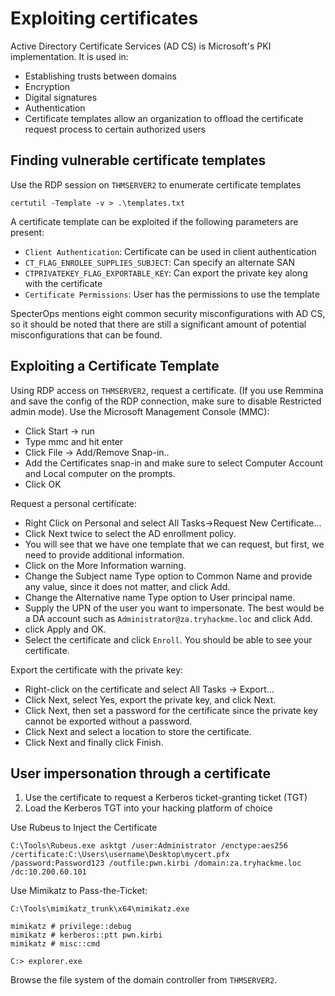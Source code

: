 # Exploiting certificates

Active Directory Certificate Services (AD CS) is Microsoft's PKI implementation. It is used in:

* Establishing trusts between domains
* Encryption
* Digital signatures
* Authentication
* Certificate templates allow an organization to offload the certificate request process to certain authorized users

## Finding vulnerable certificate templates

Use the RDP session on `THMSERVER2` to enumerate certificate templates

    certutil -Template -v > .\templates.txt

A certificate template can be exploited if the following parameters are present:

* `Client Authentication`: Certificate can be used in client authentication
* `CT_FLAG_ENROLEE_SUPPLIES_SUBJECT`: Can specify an alternate SAN
* `CTPRIVATEKEY_FLAG_EXPORTABLE_KEY`: Can export the private key along with the certificate
* `Certificate Permissions`: User has the permissions to use the template

SpecterOps mentions eight common security misconfigurations with AD CS, so it should be noted that there are still 
a significant amount of potential misconfigurations that can be found.

## Exploiting a Certificate Template

Using RDP access on `THMSERVER2`, request a certificate. (If you use Remmina and save the config of the RDP 
connection, make sure to disable Restricted admin mode). Use the Microsoft Management Console (MMC):

* Click Start -> run
* Type mmc and hit enter
* Click File -> Add/Remove Snap-in..
* Add the Certificates snap-in and make sure to select Computer Account and Local computer on the prompts.
* Click OK

Request a personal certificate:

* Right Click on Personal and select All Tasks->Request New Certificate...
* Click Next twice to select the AD enrollment policy.
* You will see that we have one template that we can request, but first, we need to provide additional information.
* Click on the More Information warning.
* Change the Subject name Type option to Common Name and provide any value, since it does not matter, and click Add.
* Change the Alternative name Type option to User principal name.
* Supply the UPN of the user you want to impersonate. The best would be a DA account such as 
`Administrator@za.tryhackme.loc` and click Add.
* click Apply and OK. 
* Select the certificate and click `Enroll`. You should be able to see your certificate.

Export the certificate with the private key:

* Right-click on the certificate and select All Tasks -> Export...
* Click Next, select Yes, export the private key, and click Next.
* Click Next, then set a password for the certificate since the private key cannot be exported without a password.
* Click Next and select a location to store the certificate.
* Click Next and finally click Finish.

## User impersonation through a certificate

1. Use the certificate to request a Kerberos ticket-granting ticket (TGT)
2. Load the Kerberos TGT into your hacking platform of choice

Use Rubeus to Inject the Certificate

    C:\Tools\Rubeus.exe asktgt /user:Administrator /enctype:aes256 /certificate:C:\Users\username\Desktop\mycert.pfx /password:Password123 /outfile:pwn.kirbi /domain:za.tryhackme.loc /dc:10.200.60.101

Use Mimikatz to Pass-the-Ticket:

```text
C:\Tools\mimikatz_trunk\x64\mimikatz.exe

mimikatz # privilege::debug
mimikatz # kerberos::ptt pwn.kirbi
mimikatz # misc::cmd

C:> explorer.exe
```

Browse the file system of the domain controller from `THMSERVER2`.